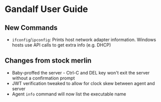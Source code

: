 # Gandalf User Guide 

## New Commands
* `ifconfig`/`ipconfig`: Prints host network adapter information. Windows hosts use API calls to get extra info (e.g. DHCP)


## Changes from stock merlin
* Baby-proffed the server - Ctrl-C and DEL key won't exit the server without a confirmation prompt
* JWT verification tweaked to allow for clock skew between agent and server
* Agent `info` command will now list the executable name
